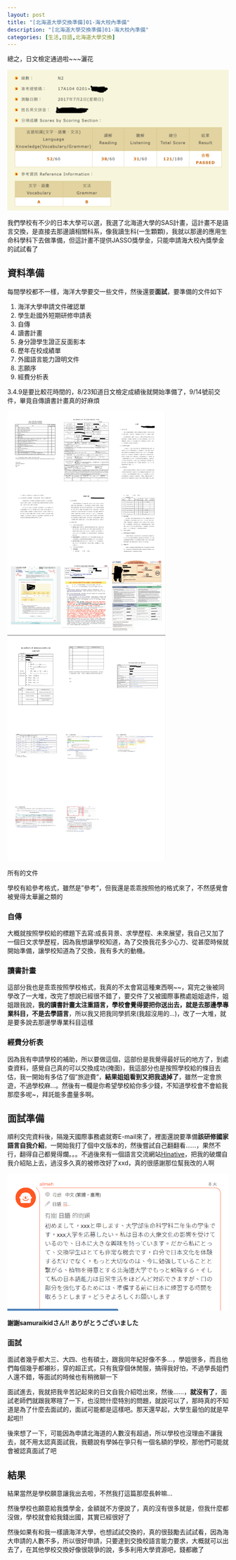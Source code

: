 ```yaml
---
layout: post
title: "[北海道大學交換準備]01-海大校內準備"
description: "[北海道大學交換準備]01-海大校內準備"
categories: [生活,日語,北海道大學交換]
---
```


總之，日文檢定通過啦~~~灑花

<!--more-->

![img](/attachments/2019-03-16-hokkaido-1/525x335x1_3fk4kvg2bshxp5n8d4qkow.png.pagespeed.ic.Rq9Sly3xR5.webp)

我們學校有不少的日本大學可以選，我選了北海道大學的SAS計畫，這計畫不是語言交換，是直接去那邊讀相關科系，像我讀生科(一生顆顆)，我就以那邊的應用生命科學科下去做準備，但這計畫不提供JASSO獎學金，只能申請海大校內獎學金的試試看了

## 資料準備

每間學校都不一樣，海洋大學要交一些文件，然後還要**面試**，要準備的文件如下

1. 海洋大學申請文件確認單
2. 學生赴國外短期研修申請表
3. 自傳
4. 讀書計畫
5. 身分證學生證正反面影本
6. 歷年在校成績單
7. 外國語言能力證明文件
8. 志願序
9. 經費分析表

3.4.9是要比較花時間的，8/23知道日文檢定成績後就開始準備了，9/14號前交件，畢竟自傳讀書計畫真的好麻煩

![img](/attachments/2019-03-16-hokkaido-1/1_fbj8njim1eomm488xnplva.png)



所有的文件

學校有給參考格式，雖然是”參考”，但我還是乖乖按照他的格式來了，不然感覺會被覺得太華麗之類的

### 自傳

大概就按照學校給的標題下去寫:成長背景、求學歷程、未來展望，我自己又加了一個日文求學歷程，因為我想讓學校知道，為了交換我花多少心力、從甚麼時候就開始準備，讓學校知道為了交換，我有多大的動機。

### 讀書計畫

這部分我也是乖乖按照學校格式，我真的不太會寫這種東西啊~~，寫完之後被同學改了一大堆，改完了想說已經很不錯了，要交件了又被國際事務處姐姐退件，姐姐跟我說，**我的讀書計畫太注重語言，學校會覺得要把你送出去，就是去那邊學專業科目，不是去學語言**，所以我又把我同學抓來(我超沒用的…)，改了一大堆，就是要多說去那邊學專業科目這樣

### 經費分析表

因為我有申請學校的補助，所以要做這個，這部份是我覺得最好玩的地方了，到處查資料，感覺自己真的可以交換成功(掩面)，我這部分也是按照學校給的條目去估，我一開始有多估了個”旅遊費”，**結果姐姐看到又把我退掉了**，雖然一定會旅遊，不過學校麻…。然後有一欄是你希望學校給你多少錢，不知道學校會不會給我那麼多呢~，拜託能多盡量多啊。

## 面試準備

順利交完資料後，隔幾天國際事務處就寄E-mail來了，裡面還說要準備**該研修國家語言自我介紹**，一開始我打了個中文版本的，然後嘗試自己翻翻看……，果然不行，翻得自己都覺得爛。。。不過後來有一個語言交流網站[Hinative](https://hinative.com/zh-TW)，把我的破爛自我介紹貼上去，過沒多久真的被修改好了xxd，真的很感謝那位幫我改的人啊

![img](/attachments/2019-03-16-hokkaido-1/1_y45-qltaajdy0gcr5ixdjg.png)

**謝謝samuraikidさん!! ありがとうございました**

### 面試

面試者幾乎都大三、大四、也有碩士，跟我同年紀好像不多…，學姐很多，而且他們每個幾乎都襯衫，穿的超正式，只有我穿個休閒服，搞得我好怕，不過學長姐們人還不錯，等面試的時候也有稍微聊一下

面試進去，我就把我辛苦記起來的日文自我介紹唸出來，然後……，**就沒有了**，面試老師們就跟我寒暄了一下，也沒問什麼特別的問題，就說可以了，那時真的不知道是為了什麼去面試的，面試可能都是這樣吧。那天還早起，大學生最怕的就是早起啦!!

 

後來想了一下，可能因為申請北海道的人數沒有超過，所以學校也沒理由不讓我去，就不用太認真面試我，我聽說有學姊在爭只有一個名額的學校，那他們可能就會被認真面試了吧

 

## 結果

結果當然是學校願意讓我出去啦，不然我打這篇那麼長幹嘛…

然後學校也願意給我獎學金，金額就不方便說了，真的沒有很多就是，但我什麼都沒做，學校就會給我錢出國，其實已經很好了

然後如果有和我一樣讀海洋大學，也想試試交換的，真的很鼓勵去試試看，因為海大申請的人數不多，所以很好申請，只要達到交換校語言能力要求，大概就可以出去了，在其他學校交換好像很競爭的說，多多利用大學資源吧，錢都繳了